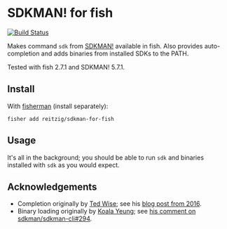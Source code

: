 # SDKMAN! for fish

[![Build Status][travis-badge]][travis-link]

Makes command `sdk` from [SDKMAN!] available in fish.
Also provides auto-completion and adds binaries from installed SDKs to the PATH.

Tested with fish 2.7.1 and SDKMAN! 5.7.1.

## Install

With [fisherman] (install separately):

```
fisher add reitzig/sdkman-for-fish
```

## Usage

It's all in the background; you should be able to run `sdk` and binaries installed
with `sdk` as you would expect.

## Acknowledgements

 * Completion originally by [Ted Wise](https://github.com/ctwise); see his 
     [blog post from 2016](http://tedwise.com/2016/02/26/using-sdkman-with-the-fish-shell).
 * Binary loading originally by [Koala Yeung](https://github.com/yookoala);
     see [his comment on sdkman/sdkman-cli#294](https://github.com/sdkman/sdkman-cli/issues/294#issuecomment-318252058).

[SDKMAN!]: https://github.com/sdkman/sdkman-cli
[fisherman]: https://github.com/fisherman/fisherman
[travis-link]: https://travis-ci.org/reitzig/sdkman-for-fish
[travis-badge]: https://travis-ci.org/reitzig/sdkman-for-fish.svg?branch=master